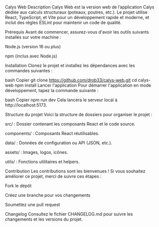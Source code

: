 Calys Web
Description
Calys Web est la version web de l’application Calys dédiée aux calculs structuraux (poteaux, poutres, etc.). Le projet utilise React, TypeScript, et Vite pour un développement rapide et moderne, et inclut des règles ESLint pour maintenir un code de qualité.

Prérequis
Avant de commencer, assurez-vous d'avoir les outils suivants installés sur votre machine :

Node.js (version 16 ou plus)

npm (inclus avec Node.js)

Installation
Clonez le projet et installez les dépendances avec les commandes suivantes :

bash
Copier
git clone https://github.com/drob33/calys-web.git
cd calys-web
npm install
Lancer l'application
Pour démarrer l'application en mode développement, tapez la commande suivante :

bash
Copier
npm run dev
Cela lancera le serveur local à http://localhost:5173.

Structure du projet
Voici la structure de dossiers pour organiser le projet :

src/ : Dossier contenant les composants React et le code source.

components/ : Composants React réutilisables.

data/ : Données de configuration ou API (JSON, etc.).

assets/ : Images, logos, icônes.

utils/ : Fonctions utilitaires et helpers.

Contribution
Les contributions sont les bienvenues ! Si vous souhaitez améliorer ce projet, merci de suivre ces étapes :

Fork le dépôt

Créez une branche pour vos changements

Soumettez une pull request

Changelog
Consultez le fichier CHANGELOG.md pour suivre les changements et les versions du projet.